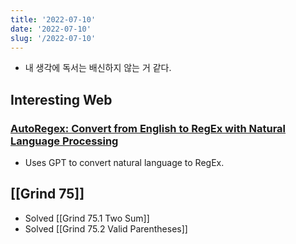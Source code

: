 ```yaml
---
title: '2022-07-10'
date: '2022-07-10'
slug: '/2022-07-10'
---
```


- 내 생각에 독서는 배신하지 않는 거 같다.

## Interesting Web
### [AutoRegex: Convert from English to RegEx with Natural Language Processing](https://www.autoregex.xyz/)
- Uses GPT to convert natural language to RegEx.

## [[Grind 75]]
- Solved [[Grind 75.1 Two Sum]]
- Solved [[Grind 75.2 Valid Parentheses]]